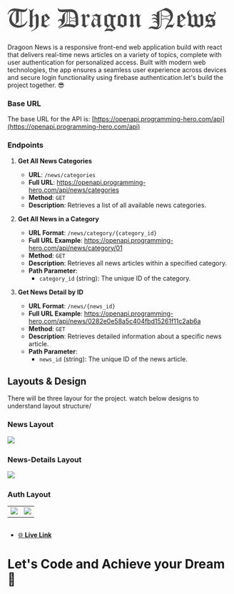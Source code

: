 # <img src="./src/assets/logo.png">

Dragoon News is a responsive front-end web application build with react that delivers real-time news articles on a variety of topics, complete with user authentication for personalized access. Built with modern web technologies, the app ensures a seamless user experience across devices and secure login functionality using firebase authentication.let's build the project together. 😎

### Base URL

The base URL for the API is:
[https://openapi.programming-hero.com/api](https://openapi.programming-hero.com/api)

### Endpoints

1. **Get All News Categories**

   - **URL**: `/news/categories`
   - **Full URL**: https://openapi.programming-hero.com/api/news/categories
   - **Method**: `GET`
   - **Description**: Retrieves a list of all available news categories.

2. **Get All News in a Category**

   - **URL Format**: `/news/category/{category_id}`
   - **Full URL Example**: https://openapi.programming-hero.com/api/news/category/01
   - **Method**: `GET`
   - **Description**: Retrieves all news articles within a specified category.
   - **Path Parameter**:
     - `category_id` (string): The unique ID of the category.

3. **Get News Detail by ID**
   - **URL Format**: `/news/{news_id}`
   - **Full URL Example**: https://openapi.programming-hero.com/api/news/0282e0e58a5c404fbd15261f11c2ab6a
   - **Method**: `GET`
   - **Description**: Retrieves detailed information about a specific news article.
   - **Path Parameter**:
     - `news_id` (string): The unique ID of the news article.

## Layouts & Design

There will be three layour for the project. watch below designs to understand layout structure/

### News Layout

 <img src="https://i.ibb.co.com/sJFwsTBZ/home-layout.png"/>

### News-Details Layout

 <img src="https://i.ibb.co.com/4ZJ3wBfq/news-details-layout.png"/>

### Auth Layout

<table>
 <tr>
   <td> <img  src="https://i.ibb.co.com/BVtvwgbN/auth-layout-login.png"/></td>
   <td> <img src="https://i.ibb.co.com/27Rmt7C5/auth-layout-register.png"/></td>
 </tr> 
</table>

## 
- [🌐 **Live Link**](https://dragon-news-firebase-react.netlify.app/) 

# Let's Code and Achieve your Dream 🎯
